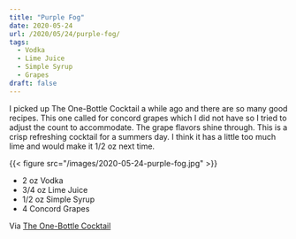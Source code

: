 ```yaml
---
title: "Purple Fog"
date: 2020-05-24
url: /2020/05/24/purple-fog/
tags:
  - Vodka
  - Lime Juice
  - Simple Syrup
  - Grapes
draft: false
---
```


I picked up The One-Bottle Cocktail a while ago and there are so many good recipes. This one called for concord grapes which I did not have so I tried to adjust the count to accommodate. The grape flavors shine through. This is a crisp refreshing cocktail for a summers day. I think it has a little too much lime and would make it 1/2 oz next time. 

{{< figure src="/images/2020-05-24-purple-fog.jpg" >}}

* 2 oz Vodka
* 3/4 oz Lime Juice
* 1/2 oz Simple Syrup
* 4 Concord Grapes

Via [The One-Bottle Cocktail](https://www.amazon.com/One-Bottle-Cocktail-Recipes-Ingredients-Single/dp/0399580042)
